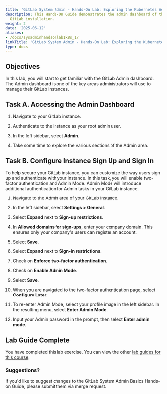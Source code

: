 ```yaml
---
title: 'GitLab System Admin - Hands-On Lab: Exploring the Kubernetes Admin Dashboard'
description: This Hands-On Guide demonstrates the admin dashboard of the Kubernetes
  GitLab installation.
weight: 2
date: '2025-06-12'
aliases:
- /docs/sysadminhandsonlab1k8s_1/
linkTitle: 'GitLab System Admin - Hands-On Lab: Exploring the Kubernetes Admin Dashboard'
type: docs
---
```


## Objectives

In this lab, you will start to get familiar with the GitLab Admin dashboard. The Admin dashboard is one of the key areas administrators will use to manage their GitLab instances.

## Task A. Accessing the Admin Dashboard

1. Navigate to your GitLab instance.

1. Authenticate to the instance as your root admin user.

1. In the left sidebar, select **Admin**.

1. Take some time to explore the various sections of the Admin area.

## Task B. Configure Instance Sign Up and Sign In

To help secure your GitLab instance, you can customize the way users sign up and authenticate with your instance. In this task, you will enable two-factor authentication and Admin Mode. Admin Mode will introduce additional authentication for Admin tasks in your GitLab instance.

1. Navigate to the Admin area of your GitLab instance.

1. In the left sidebar, select **Settings > General**.

1. Select **Expand** next to **Sign-up restrictions**.

1. In **Allowed domains for sign-ups**, enter your company domain. This ensures only your company's users can register an account.

1. Select **Save**.

1. Select **Expand** next to **Sign-in restrictions**.

1. Check on **Enforce two-factor authentication**.

1. Check on **Enable Admin Mode**.

1. Select **Save**.

1. When you are navigated to the two-factor authentication page, select **Configure Later**.

1. To re-enter Admin Mode, select your profile image in the left sidebar. In the resulting menu, select **Enter Admin Mode**.

1. Input your Admin password in the prompt, then select **Enter admin mode**.

## Lab Guide Complete

You have completed this lab exercise. You can view the other [lab guides for this course](/handbook/customer-success/professional-services-engineering/education-services/ilt-labs/sysadminhandson).

### Suggestions?

If you'd like to suggest changes to the GitLab System Admin Basics Hands-on Guide, please submit them via merge request.

